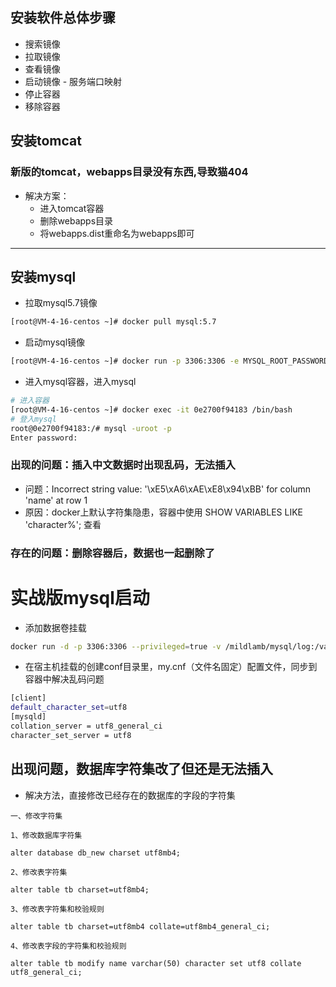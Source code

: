 ## 安装软件总体步骤
- 搜索镜像
- 拉取镜像
- 查看镜像
- 启动镜像 - 服务端口映射
- 停止容器
- 移除容器

## 安装tomcat
### 新版的tomcat，webapps目录没有东西,导致猫404
- 解决方案：
  - 进入tomcat容器
  - 删除webapps目录
  - 将webapps.dist重命名为webapps即可

<hr>

## 安装mysql
- 拉取mysql5.7镜像
```bash
[root@VM-4-16-centos ~]# docker pull mysql:5.7
```
- 启动mysql镜像
```bash
[root@VM-4-16-centos ~]# docker run -p 3306:3306 -e MYSQL_ROOT_PASSWORD=mymysqlpwd -d mysql:5.7
```
- 进入mysql容器，进入mysql
```bash
# 进入容器
[root@VM-4-16-centos ~]# docker exec -it 0e2700f94183 /bin/bash
# 登入mysql
root@0e2700f94183:/# mysql -uroot -p          
Enter password:
```

### 出现的问题：插入中文数据时出现乱码，无法插入
- 问题：Incorrect string value: '\xE5\xA6\xAE\xE8\x94\xBB' for column 'name' at row 1
- 原因：docker上默认字符集隐患，容器中使用  SHOW VARIABLES LIKE 'character%';  查看

### 存在的问题：删除容器后，数据也一起删除了

# 实战版mysql启动
- 添加数据卷挂载
```bash
docker run -d -p 3306:3306 --privileged=true -v /mildlamb/mysql/log:/var/log/mysql -v /mildlamb/mysql/data:/var/lib/mysql -v /mildlamb/mysql/conf:/etc/mysql/conf.d -e MYSQL_ROOT_PASSWORD=mysqlpwd --name mysql mysql:5.7
```
- 在宿主机挂载的创建conf目录里，my.cnf（文件名固定）配置文件，同步到容器中解决乱码问题
```bash
[client]
default_character_set=utf8
[mysqld]
collation_server = utf8_general_ci
character_set_server = utf8
```

## 出现问题，数据库字符集改了但还是无法插入
- 解决方法，直接修改已经存在的数据库的字段的字符集
```text
一、修改字符集

1、修改数据库字符集

alter database db_new charset utf8mb4;

2、修改表字符集

alter table tb charset=utf8mb4;

3、修改表字符集和校验规则

alter table tb charset=utf8mb4 collate=utf8mb4_general_ci;

4、修改表字段的字符集和校验规则

alter table tb modify name varchar(50) character set utf8 collate utf8_general_ci;
```
